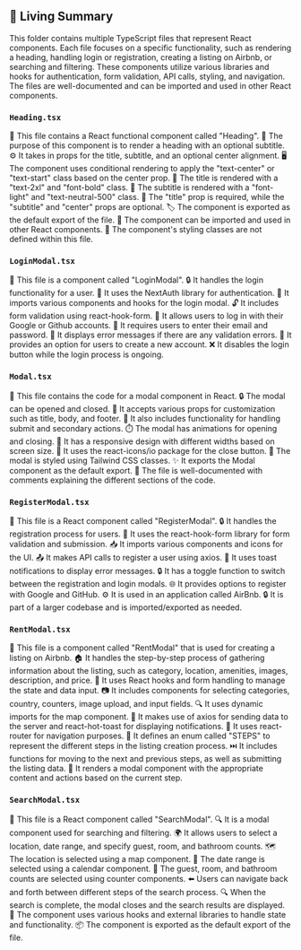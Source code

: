 

<!-- Living README Summary -->
## 🌳 Living Summary

This folder contains multiple TypeScript files that represent React components. Each file focuses on a specific functionality, such as rendering a heading, handling login or registration, creating a listing on Airbnb, or searching and filtering. These components utilize various libraries and hooks for authentication, form validation, API calls, styling, and navigation. The files are well-documented and can be imported and used in other React components.


### `Heading.tsx`

📄 This file contains a React functional component called "Heading".
🎯 The purpose of this component is to render a heading with an optional subtitle.
⚙️ It takes in props for the title, subtitle, and an optional center alignment.
🖥️ The component uses conditional rendering to apply the "text-center" or "text-start" class based on the center prop.
📝 The title is rendered with a "text-2xl" and "font-bold" class.
📝 The subtitle is rendered with a "font-light" and "text-neutral-500" class.
🔑 The "title" prop is required, while the "subtitle" and "center" props are optional.
🏷️ The component is exported as the default export of the file.
🔀 The component can be imported and used in other React components.
🔧 The component's styling classes are not defined within this file.


### `LoginModal.tsx`

📃 This file is a component called "LoginModal".
🔒 It handles the login functionality for a user.
🔑 It uses the NextAuth library for authentication.
🔌 It imports various components and hooks for the login modal.
🔓 It includes form validation using react-hook-form.
🚀 It allows users to log in with their Google or Github accounts.
📧 It requires users to enter their email and password.
📝 It displays error messages if there are any validation errors.
👥 It provides an option for users to create a new account.
❌ It disables the login button while the login process is ongoing.


### `Modal.tsx`

📄 This file contains the code for a modal component in React.
🔒 The modal can be opened and closed.
📝 It accepts various props for customization such as title, body, and footer.
🔌 It also includes functionality for handling submit and secondary actions.
⏱️ The modal has animations for opening and closing.
🎨 It has a responsive design with different widths based on screen size.
🔌 It uses the react-icons/io package for the close button.
💼 The modal is styled using Tailwind CSS classes.
✨ It exports the Modal component as the default export.
📖 The file is well-documented with comments explaining the different sections of the code.


### `RegisterModal.tsx`

📝 This file is a React component called "RegisterModal".
🔒 It handles the registration process for users.
🔑 It uses the react-hook-form library for form validation and submission.
📥 It imports various components and icons for the UI.
📤 It makes API calls to register a user using axios.
🚀 It uses toast notifications to display error messages.
🔒 It has a toggle function to switch between the registration and login modals.
🌐 It provides options to register with Google and GitHub.
⚙️ It is used in an application called AirBnb.
🔒 It is part of a larger codebase and is imported/exported as needed.    


### `RentModal.tsx`

📄 This file is a component called "RentModal" that is used for creating a listing on Airbnb.
🏠 It handles the step-by-step process of gathering information about the listing, such as category, location, amenities, images, description, and price.
📝 It uses React hooks and form handling to manage the state and data input.
📷 It includes components for selecting categories, country, counters, image upload, and input fields.
🔍 It uses dynamic imports for the map component.
💾 It makes use of axios for sending data to the server and react-hot-toast for displaying notifications.
🔄 It uses react-router for navigation purposes.
📑 It defines an enum called "STEPS" to represent the different steps in the listing creation process.
⏭️ It includes functions for moving to the next and previous steps, as well as submitting the listing data.
🌟 It renders a modal component with the appropriate content and actions based on the current step.


### `SearchModal.tsx`

📝 This file is a React component called "SearchModal".
🔍 It is a modal component used for searching and filtering.
🌍 It allows users to select a location, date range, and specify guest, room, and bathroom counts.
🗺️ The location is selected using a map component.
📅 The date range is selected using a calendar component.
👥 The guest, room, and bathroom counts are selected using counter components.
⬅️ Users can navigate back and forth between different steps of the search process.
🔍 When the search is complete, the modal closes and the search results are displayed.
🧩 The component uses various hooks and external libraries to handle state and functionality.
📦 The component is exported as the default export of the file.

<!-- Living README Summary -->